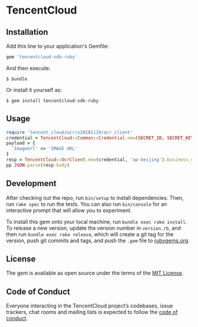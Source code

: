 # TencentCloud
## Installation

Add this line to your application's Gemfile:

```ruby
gem 'tencentcloud-sdk-ruby'
```

And then execute:

    $ bundle

Or install it yourself as:

    $ gem install tencentcloud-sdk-ruby

## Usage

```ruby
require 'tencent_cloud/ocr/v20181119/ocr_client'
credential = TencentCloud::Common::Credential.new(SECRET_ID, SECRET_KEY)
payload = {
  'ImageUrl' => 'IMAGE URL'
}
resp = TencentCloud::OcrClient.new(credential, 'ap-beijing').business_card_ocr(payload)
pp JSON.parse(resp.body)
```
## Development

After checking out the repo, run `bin/setup` to install dependencies. Then, run `rake spec` to run the tests. You can also run `bin/console` for an interactive prompt that will allow you to experiment.

To install this gem onto your local machine, run `bundle exec rake install`. To release a new version, update the version number in `version.rb`, and then run `bundle exec rake release`, which will create a git tag for the version, push git commits and tags, and push the `.gem` file to [rubygems.org](https://rubygems.org).

## License

The gem is available as open source under the terms of the [MIT License](https://opensource.org/licenses/MIT).

## Code of Conduct

Everyone interacting in the TencentCloud project’s codebases, issue trackers, chat rooms and mailing lists is expected to follow the [code of conduct](https://github.com/[USERNAME]/tencent_cloud/blob/master/CODE_OF_CONDUCT.md).
